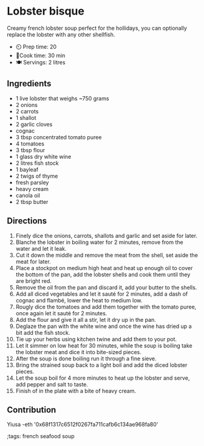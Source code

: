 # Lobster bisque

Creamy french lobster soup perfect for the hollidays, you can optionally replace the lobster with any other shellfish.

- ⏲️ Prep time: 20
- 🍳Cook time: 30 min
- 🍽️ Servings: 2 litres

## Ingredients

- 1 live lobster that weighs ~750 grams
- 2 onions
- 2 carrots
- 1 shallot
- 2 garlic cloves
- cognac
- 3 tbsp concentrated tomato puree
- 4 tomatoes 
- 3 tbsp flour
- 1 glass dry white wine
- 2 litres fish stock
- 1 bayleaf
- 2 twigs of thyme
- fresh parsley
- heavy cream
- canola oil
- 2 tbsp butter

## Directions

1. Finely dice the onions, carrots, shallots and garlic and set aside for later.
2. Blanche the lobster in boiling water for 2 minutes, remove from the water and let it leak.
3. Cut it down the middle and remove the meat from the shell, set aside the meat for later.
4. Place a stockpot on medium high heat and heat up enough oil to cover the bottom of the pan, add the lobster shells and cook them until they are bright red.
5. Remove the oil from the pan and discard it, add your butter to the shells.
6. Add all diced vegetables and let it sauté for 2 minutes, add a dash of cognac and flambé, lower the heat to medium low.
7. Rougly dice the tomatoes and add them together with the tomato puree, once again let it sauté for 2 minutes.
8. Add the flour and give it all a stir, let it dry up in the pan.
9. Deglaze the pan with the white wine and once the wine has dried up a bit add the fish stock.
10. Tie up your herbs using kitchen twine and add them to your pot.
11. Let it simmer on low heat for 30 minutes, while the soup is boiling take the lobster meat and dice it into bite-sized pieces.
12. After the soup is done boiling run it through a fine sieve.
13. Bring the strained soup back to  a light boil and add the diced lobster pieces.
14. Let the soup boil for 4 more minutes to heat up the lobster and serve, add pepper and salt to taste.
15. Finish of in the plate with a bite of heavy cream.

## Contribution

Yiusa
-eth '0x68f1317c6512f0267fa711cafb6c134ae968fa80'

;tags: french seafood soup 
